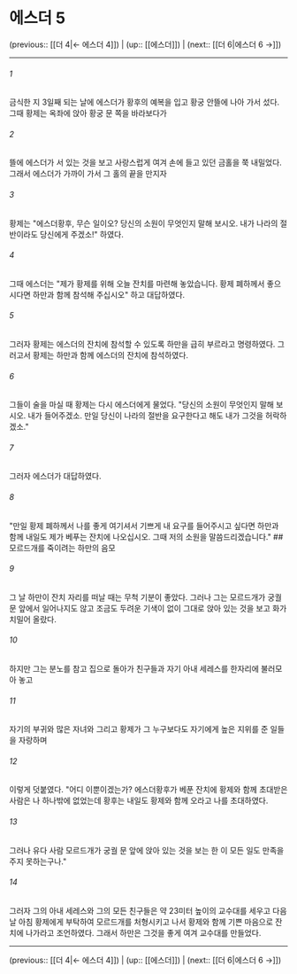 # 에스더 5

(previous:: [[더 4|← 에스더 4]]) | (up:: [[에스더]]) | (next:: [[더 6|에스더 6 →]])

***




###### 1 

금식한 지 3일째 되는 날에 에스더가 황후의 예복을 입고 황궁 안뜰에 나아 가서 섰다. 그때 황제는 옥좌에 앉아 황궁 문 쪽을 바라보다가 



###### 2 

뜰에 에스더가 서 있는 것을 보고 사랑스럽게 여겨 손에 들고 있던 금홀을 쭉 내밀었다. 그래서 에스더가 가까이 가서 그 홀의 끝을 만지자 



###### 3 

황제는 "에스더황후, 무슨 일이오? 당신의 소원이 무엇인지 말해 보시오. 내가 나라의 절반이라도 당신에게 주겠소!" 하였다. 



###### 4 

그때 에스더는 "제가 황제를 위해 오늘 잔치를 마련해 놓았습니다. 황제 폐하께서 좋으시다면 하만과 함께 참석해 주십시오" 하고 대답하였다. 



###### 5 

그러자 황제는 에스더의 잔치에 참석할 수 있도록 하만을 급히 부르라고 명령하였다. 그러고서 황제는 하만과 함께 에스더의 잔치에 참석하였다. 



###### 6 

그들이 술을 마실 때 황제는 다시 에스더에게 물었다. "당신의 소원이 무엇인지 말해 보시오. 내가 들어주겠소. 만일 당신이 나라의 절반을 요구한다고 해도 내가 그것을 허락하겠소." 



###### 7 

그러자 에스더가 대답하였다. 



###### 8 

"만일 황제 폐하께서 나를 좋게 여기셔서 기쁘게 내 요구를 들어주시고 싶다면 하만과 함께 내일도 제가 베푸는 잔치에 나오십시오. 그때 저의 소원을 말씀드리겠습니다." ## 모르드개를 죽이려는 하만의 음모 



###### 9 

그 날 하만이 잔치 자리를 떠날 때는 무척 기분이 좋았다. 그러나 그는 모르드개가 궁궐 문 앞에서 일어나지도 않고 조금도 두려운 기색이 없이 그대로 앉아 있는 것을 보고 화가 치밀어 올랐다. 



###### 10 

하지만 그는 분노를 참고 집으로 돌아가 친구들과 자기 아내 세레스를 한자리에 불러모아 놓고 



###### 11 

자기의 부귀와 많은 자녀와 그리고 황제가 그 누구보다도 자기에게 높은 지위를 준 일들을 자랑하며 



###### 12 

이렇게 덧붙였다. "어디 이뿐이겠는가? 에스더황후가 베푼 잔치에 황제와 함께 초대받은 사람은 나 하나밖에 없었는데 황후는 내일도 황제와 함께 오라고 나를 초대하였다. 



###### 13 

그러나 유다 사람 모르드개가 궁궐 문 앞에 앉아 있는 것을 보는 한 이 모든 일도 만족을 주지 못하는구나." 



###### 14 

그러자 그의 아내 세레스와 그의 모든 친구들은 약 23미터 높이의 교수대를 세우고 다음날 아침 황제에게 부탁하여 모르드개를 처형시키고 나서 황제와 함께 기쁜 마음으로 잔치에 나가라고 조언하였다. 그래서 하만은 그것을 좋게 여겨 교수대를 만들었다.

***

(previous:: [[더 4|← 에스더 4]]) | (up:: [[에스더]]) | (next:: [[더 6|에스더 6 →]])
